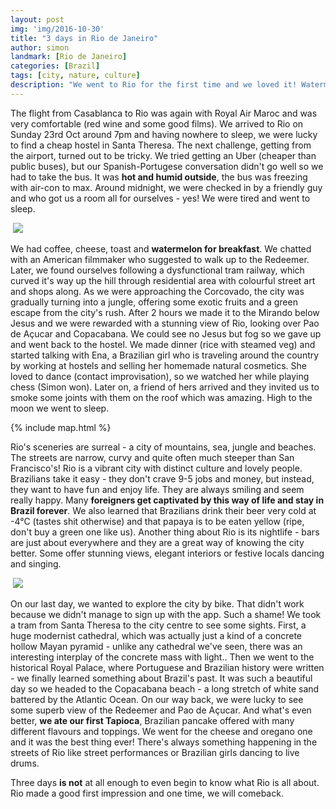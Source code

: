 ```yaml
---
layout: post
img: 'img/2016-10-30'
title: "3 days in Rio de Janeiro"
author: simon
landmark: [Rio de Janeiro]
categories: [Brazil]
tags: [city, nature, culture]
description: "We went to Rio for the first time and we loved it! Watermelon for breakfast, long walks through narrow streets and extraordinary sceneries are only a tip of what's the city all about."
---
```


The flight from Casablanca to Rio was again with Royal Air Maroc and was very comfortable (red wine and some good films). We arrived to Rio on Sunday 23rd Oct around 7pm and having nowhere to sleep, we were lucky to find a cheap hostel in Santa Theresa. The next challenge, getting from the airport, turned out to be tricky. We tried getting an Uber (cheaper than public buses), but our Spanish-Portugese conversation didn't go well so we had to take the bus. It was **hot and humid outside**, the bus was freezing with air-con to max. Around midnight, we were checked in by a friendly guy and who got us a room all for ourselves - yes! We were tired and went to sleep.

<img data-src="/{{ page.img }}/original/1.jpg" class="lazyload img-responsive center-block img-article" />
<noscript>
<img src="/{{ page.img }}/original/1.jpg" class="img-responsive center-block img-article" />
</noscript>

We had coffee, cheese, toast and **watermelon for breakfast**. We chatted with an American filmmaker who suggested to walk up to the Redeemer. Later, we found ourselves following a dysfunctional tram railway, which curved it's way up the hill through residential area with colourful street art and shops along. As we were approaching the Corcovado, the city was gradually turning into a jungle, offering some exotic fruits and a green escape from the city's rush. After 2 hours we made it to the Mirando below Jesus and we were rewarded with a stunning view of Rio, looking over Pao de Açucar and Copacabana. We could see no Jesus but fog so we gave up and went back to the hostel. We made dinner (rice with steamed veg) and started talking with Ena, a Brazilian girl who is traveling around the country by working at hostels and selling her homemade natural cosmetics. She loved to dance (contact improvisation), so we watched her while playing chess (Simon won). Later on, a friend of hers arrived and they invited us to smoke some joints with them on the roof which was amazing. High to the moon we went to sleep.

{% include map.html %}

Rio's sceneries are surreal - a city of mountains, sea, jungle and beaches. The streets are narrow, curvy and quite often much steeper than San Francisco's! Rio is a vibrant city with distinct culture and lovely people. Brazilians take it easy - they don't crave 9-5 jobs and money, but instead, they want to have fun and enjoy life. They are always smiling and seem really happy. Many **foreigners get captivated by this way of life and stay in Brazil forever**. We also learned that Brazilians drink their beer very cold at -4°C (tastes shit otherwise) and that papaya is to be eaten yellow (ripe, don't buy a green one like us). Another thing about Rio is its nightlife - bars are just about everywhere and they are a great way of knowing the city better. Some offer stunning views, elegant interiors or festive locals dancing and singing.

<img data-src="/{{ page.img }}/original/25.jpg" class="lazyload img-responsive center-block img-article" />
<noscript>
<img src="/{{ page.img }}/original/25.jpg" class="img-responsive center-block img-article" />
</noscript>

On our last day, we wanted to explore the city by bike. That didn't work because we didn't manage to sign up with the app. Such a shame! We took a tram from Santa Theresa to the city centre to see some sights. First, a huge modernist cathedral, which was actually just a kind of a concrete hollow Mayan pyramid - unlike any cathedral we've seen, there was an interesting interplay of the concrete mass with light.. Then we went to the historical Royal Palace, where Portuguese and Brazilian history were written -  we finally learned something about Brazil's past. It was such a beautiful day so we headed to the Copacabana beach - a long stretch of white sand battered by the Atlantic Ocean. On our way back, we were lucky to see some superb view of the Redeemer and Pao de Açucar. And what's even better, **we ate our first Tapioca**, Brazilian pancake offered with many different flavours and toppings. We went for the cheese and oregano one and it was the best thing ever!  There's always something happening in the streets of Rio like street performances or Brazilian girls dancing to live drums.

Three days **is not** at all enough to even begin to know what Rio is all about. Rio made a good first impression and one time, we will comeback. 
